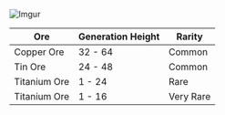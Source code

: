 ![Imgur](https://i.imgur.com/u6NVntQ.png)

Ore | Generation Height | Rarity
----|-------------------|-------
Copper Ore | 32 - 64 | Common
Tin Ore | 24 - 48 | Common
Titanium Ore | 1 - 24 | Rare
Titanium Ore | 1 - 16 | Very Rare